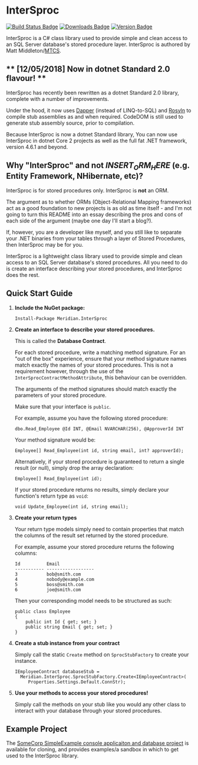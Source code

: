 # InterSproc
[![Build Status Badge](https://ci.appveyor.com/api/projects/status/2j8ua2qxnhowajhp?svg=true)](https://ci.appveyor.com/project/mmiddleton3301/intersproc) [![Downloads Badge](https://img.shields.io/nuget/dt/Meridian.InterSproc.svg)](https://www.nuget.org/packages/Meridian.InterSproc) [![Version Badge](https://img.shields.io/nuget/v/Meridian.InterSproc.svg)](https://www.nuget.org/packages/Meridian.InterSproc)

InterSproc is a C# class library used to provide simple and clean access to an SQL Server database's stored procedure layer. InterSproc is authored by Matt Middleton/[MTCS](http://www.mtcs.org.uk/).

## ** [12/05/2018] Now in dotnet Standard 2.0 flavour! ** ##
InterSproc has recently been rewritten as a dotnet Standard 2.0 library, complete with a number of improvements.

Under the hood, it now uses [Dapper](https://github.com/StackExchange/Dapper) (instead of LINQ-to-SQL) and [Rosyln](https://github.com/dotnet/roslyn) to compile stub assemblies as and when required. CodeDOM is still used to generate stub assembly source, prior to compilation.

Because InterSproc is now a dotnet Standard library, You can now use InterSproc in dotnet Core 2 projects as well as the full fat .NET framework, version 4.6.1 and beyond.

## Why "InterSproc" and not $INSERT_ORM_HERE$ (e.g. Entity Framework, NHibernate, etc)?
InterSproc is for stored procedures only. InterSproc is **not** an ORM.

The argument as to whether ORMs (Object-Relational Mapping frameworks) act as a good foundation to new projects is as old as time itself - and I'm not going to turn this README into an essay describing the pros and cons of each side of the argument (maybe one day I'll start a blog?).

If, however, you are a developer like myself, and you still like to separate your .NET binaries from your tables through a layer of Stored Procedures, then InterSproc may be for you.

InterSproc is a lightweight class library used to provide simple and clean access to an SQL Server database's stored procedures. All you need to do is create an interface describing your stored procedures, and InterSproc does the rest.

## Quick Start Guide
1. **Include the NuGet package:**
   
   `Install-Package Meridian.InterSproc `
   
   
2. **Create an interface to describe your stored procedures.**
   
   This is called the **Database Contract**.
   
   For each stored procedure, write a matching method signature. For an "out of the box" experience, ensure that your method signature names match exactly the names of your stored procedures. This is not a requirement however, through the use of the `InterSprocContractMethodAttribute`, this behaviour can be overridden.
   
   The arguments of the method signatures should match exactly the parameters of your stored procedure.
   
   Make sure that your interface is `public`.
   
   For example, assume you have the following stored procedure:
   
   `dbo.Read_Employee @Id INT, @Email NVARCHAR(256), @ApproverId INT`
   
   Your method signature would be:
   
   `Employee[] Read_Employee(int id, string email, int? approverId);`
   
   Alternatively, if your stored procedure is guaranteed to return a single result (or null), simply drop the array declaration:
   
   `Employee[] Read_Employee(int id);`
   
   If your stored procedure returns no results, simply declare your function's return type as `void`:
   
   `void Update_Employee(int id, string email);`
   
3. **Create your return types**
    
    Your return type models simply need to contain properties that match the columns of the result set returned by the stored procedure.
    
    For example, assume your stored procedure returns the following columns:
    
    ```
    Id          Email
    ----------- ------------------
    3           bob@smith.com
    4           nobody@example.com
    5           boss@smith.com
    6           joe@smith.com
    ```
    
    Then your corresponding model needs to be structured as such:
    
    ```
    public class Employee
    {
        public int Id { get; set; }
        public string Email { get; set; }
    }
    ```
    
    
4. **Create a stub instance from your contract**
   
   Simply call the static `Create` method on `SprocStubFactory` to create your instance.
   
   ```
   IEmployeeContract databaseStub =
     Meridian.InterSproc.SprocStubFactory.Create<IEmployeeContract>(
        Properties.Settings.Default.ConnStr);
   ```
   
   
5. **Use your methods to access your stored procedures!**

   Simply call the methods on your stub like you would any other class to interact with your database through your stored procedures.
   
   
## Example Project
The [SomeCorp SimpleExample console applicaiton and database project](https://github.com/mmiddleton3301/intersproc/tree/master/SomeCorp.SimpleExample) is available for cloning, and provides examples/a sandbox in which to get used to the InterSproc library.
